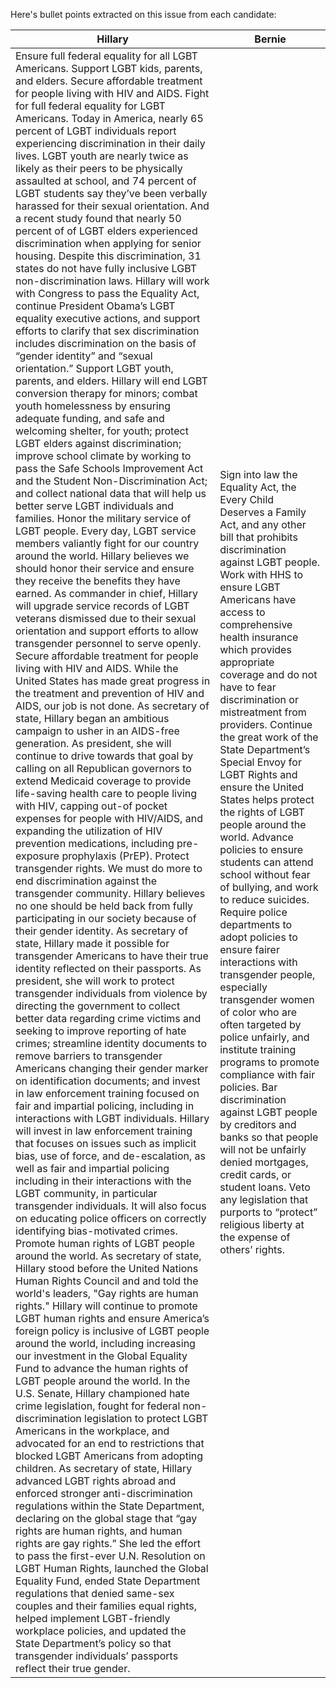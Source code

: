 Here's bullet points extracted on this issue from each candidate:

| Hillary | Bernie |
| ------  | -----  |
|  Ensure full federal equality for all LGBT Americans.  Support LGBT kids, parents, and elders. Secure affordable treatment for people living with HIV and AIDS. Fight for full federal equality for LGBT Americans. Today in America, nearly 65 percent of LGBT individuals report experiencing discrimination in their daily lives. LGBT youth are nearly twice as likely as their peers to be physically assaulted at school, and 74 percent of LGBT students say they’ve been verbally harassed for their sexual orientation. And a recent study found that nearly 50 percent of of LGBT elders experienced discrimination when applying for senior housing. Despite this discrimination, 31 states do not have fully inclusive LGBT non-discrimination laws. Hillary will work with Congress to pass the Equality Act, continue President Obama’s LGBT equality executive actions, and support efforts to clarify that sex discrimination includes discrimination on the basis of “gender identity” and “sexual orientation.” Support LGBT youth, parents, and elders. Hillary will end LGBT conversion therapy for minors; combat youth homelessness by ensuring adequate funding, and safe and welcoming shelter, for youth; protect LGBT elders against discrimination; improve school climate by working to pass the Safe Schools Improvement Act and the Student Non-Discrimination Act; and collect national data that will help us better serve LGBT individuals and families. Honor the military service of LGBT people. Every day, LGBT service members valiantly fight for our country around the world. Hillary believes we should honor their service and ensure they receive the benefits they have earned. As commander in chief, Hillary will upgrade service records of LGBT veterans dismissed due to their sexual orientation and support efforts to allow transgender personnel to serve openly. Secure affordable treatment for people living with HIV and AIDS. While the United States has made great progress in the treatment and prevention of HIV and AIDS, our job is not done. As secretary of state, Hillary began an ambitious campaign to usher in an AIDS-free generation. As president, she will continue to drive towards that goal by calling on all Republican governors to extend Medicaid coverage to provide life-saving health care to people living with HIV, capping out-of pocket expenses for people with HIV/AIDS, and expanding the utilization of HIV prevention medications, including pre-exposure prophylaxis (PrEP).  Protect transgender rights. We must do more to end discrimination against the transgender community. Hillary believes no one should be held back from fully participating in our society because of their gender identity. As secretary of state, Hillary made it possible for transgender Americans to have their true identity reflected on their passports. As president, she will work to protect transgender individuals from violence by directing the government to collect better data regarding crime victims and seeking to improve reporting of hate crimes; streamline identity documents to remove barriers to transgender Americans changing their gender marker on identification documents; and invest in law enforcement training focused on fair and impartial policing, including in interactions with LGBT individuals. Hillary will invest in law enforcement training that focuses on issues such as implicit bias, use of force, and de-escalation, as well as fair and impartial policing including in their interactions with the LGBT community, in particular transgender individuals. It will also focus on educating police officers on correctly identifying bias-motivated crimes.  Promote human rights of LGBT people around the world. As secretary of state, Hillary stood before the United Nations Human Rights Council and and told the world's leaders, "Gay rights are human rights." Hillary will continue to promote LGBT human rights and ensure America’s foreign policy is inclusive of LGBT people around the world, including increasing our investment in the Global Equality Fund to advance the human rights of LGBT people around the world.  In the U.S. Senate, Hillary championed hate crime legislation, fought for federal non-discrimination legislation to protect LGBT Americans in the workplace, and advocated for an end to restrictions that blocked LGBT Americans from adopting children.  As secretary of state, Hillary advanced LGBT rights abroad and enforced stronger anti-discrimination regulations within the State Department, declaring on the global stage that “gay rights are human rights, and human rights are gay rights.” She led the effort to pass the first-ever U.N. Resolution on LGBT Human Rights, launched the Global Equality Fund, ended State Department regulations that denied same-sex couples and their families equal rights, helped implement LGBT-friendly workplace policies, and updated the State Department’s policy so that transgender individuals’ passports reflect their true gender. | Sign into law the Equality Act, the Every Child Deserves a Family Act, and any other bill that prohibits discrimination against LGBT people. Work with HHS to ensure LGBT Americans have access to comprehensive health insurance which provides appropriate coverage and do not have to fear discrimination or mistreatment from providers. Continue the great work of the State Department’s Special Envoy for LGBT Rights and ensure the United States helps protect the rights of LGBT people around the world. Advance policies to ensure students can attend school without fear of bullying, and work to reduce suicides. Require police departments to adopt policies to ensure fairer interactions with transgender people, especially transgender women of color who are often targeted by police unfairly, and institute training programs to promote compliance with fair policies. Bar discrimination against LGBT people by creditors and banks so that people will not be unfairly denied mortgages, credit cards, or student loans. Veto any legislation that purports to “protect” religious liberty at the expense of others’ rights. |